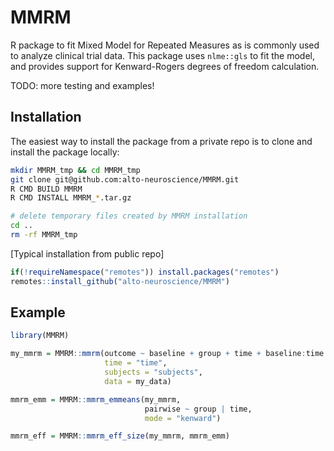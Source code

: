 
# MMRM

R package to fit Mixed Model for Repeated Measures as is commonly used
to analyze clinical trial data. This package uses `nlme::gls` to fit the model,
and provides support for Kenward-Rogers degrees of freedom calculation.

TODO: more testing and examples!

## Installation

The easiest way to install the package from a private repo is to clone and install the package locally:
```bash
mkdir MMRM_tmp && cd MMRM_tmp
git clone git@github.com:alto-neuroscience/MMRM.git
R CMD BUILD MMRM
R CMD INSTALL MMRM_*.tar.gz

# delete temporary files created by MMRM installation
cd ..
rm -rf MMRM_tmp
```
[Typical installation from public repo]
``` r
if(!requireNamespace("remotes")) install.packages("remotes")
remotes::install_github("alto-neuroscience/MMRM")
```

## Example

``` r
library(MMRM)

my_mmrm = MMRM::mmrm(outcome ~ baseline + group + time + baseline:time + group:time,
                     time = "time",
                     subjects = "subjects",
                     data = my_data)

mmrm_emm = MMRM::mmrm_emmeans(my_mmrm,
                              pairwise ~ group | time,
                              mode = "kenward")

mmrm_eff = MMRM::mmrm_eff_size(my_mmrm, mmrm_emm)
```


